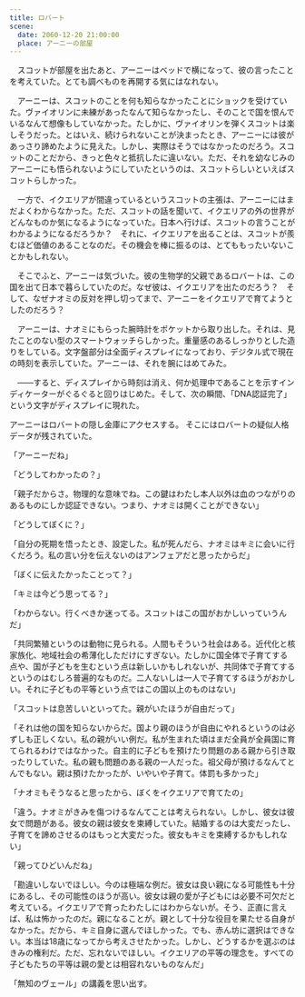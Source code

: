 ```yaml
---
title: ロバート
scene:
  date: 2060-12-20 21:00:00
  place: アーニーの部屋
---
```


　スコットが部屋を出たあと、アーニーはベッドで横になって、彼の言ったことを考えていた。とても調べものを再開する気にはなれない。

　アーニーは、スコットのことを何も知らなかったことにショックを受けていた。ヴァイオリンに未練があったなんて知らなかったし、そのことで国を恨んでいるなんて想像もしていなかった。たしかに、ヴァイオリンを弾くスコットは楽しそうだった。とはいえ、続けられないことが決まったとき、アーニーには彼があっさり諦めたように見えた。しかし、実際はそうではなかったのだろう。スコットのことだから、きっと色々と抵抗したに違いない。ただ、それを幼なじみのアーニーにも悟られないようにしていたというのは、スコットらしいといえばスコットらしかった。

　一方で、イクエリアが間違っているというスコットの主張は、アーニーにはまだよくわからなかった。ただ、スコットの話を聞いて、イクエリアの外の世界がどんなものか気になるようになっていた。日本へ行けば、スコットの言うことがわかるようになるだろうか？　それに、イクエリアを出ることは、スコットが羨むほど価値のあることなのだ。その機会を棒に振るのは、とてももったいないことかもしれない。

　そこでふと、アーニーは気づいた。彼の生物学的父親であるロバートは、この国を出て日本で暮らしていたのだ。なぜ彼は、イクエリアを出たのだろう？　そして、なぜナオミの反対を押し切ってまで、アーニーをイクエリアで育てようとしたのだろう？

　アーニーは、ナオミにもらった腕時計をポケットから取り出した。それは、見たことのない型のスマートウォッチらしかった。重量感のあるしっかりとした造りをしている。文字盤部分は全面ディスプレイになっており、デジタル式で現在の時刻を表示していた。アーニーは、それを腕にはめてみた。

　——すると、ディスプレイから時刻は消え、何か処理中であることを示すインディケーターがぐるぐると回りはじめた。そして、次の瞬間、「DNA認証完了」という文字がディスプレイに現れた。



アーニーはロバートの隠し金庫にアクセスする。
そこにはロバートの疑似人格データが残されていた。

「アーニーだね」

「どうしてわかったの？」

「親子だからさ。物理的な意味でね。この鍵はわたし本人以外は血のつながりのあるものにしか認証できない。つまり、ナオミは開くことができない」

「どうしてぼくに？」

「自分の死期を悟ったとき、設定した。私が死んだら、ナオミはキミに会いに行くだろう。私の言い分を伝えないのはアンフェアだと思ったからだ」

「ぼくに伝えたかったことって？」

「キミは今どう思ってる？」

「わからない。行くべきか迷ってる。スコットはこの国がおかしいっていうんだ」

「共同繁殖というのは動物に見られる。人間もそういう社会はある。近代化と核家族化、地域社会の希薄化しただけにすぎない。たしかに国全体で子育てする点や、国が子どもを生むという点は新しいかもしれないが、共同体で子育てするというのはむしろ普遍的なものだ。二人ないしは一人で子育てするほうがおかしい。それに子どもの平等という点ではこの国以上のものはない」

「スコットは息苦しいといってた。親がいたほうが自由だって」

「それは他の国を知らないからだ。国より親のほうが自由にやれるというのは必ずしも正しくない。私の親がいい例だ。私が生まれた頃はまだ全員が全員国に育てられるわけではなかった。自主的に子どもを預けたり問題のある親から引き取ったりしていた。私の親も問題のある親の一人だった。祖父母が預けるなんてとんでもない。親は預けたかったが、いやいや子育て。体罰も多かった」

「ナオミもそうなると思ったから、ぼくをイクエリアで育てたの」

「違う。ナオミがきみを傷つけるなんてことは考えられない。しかし、彼女は彼女で問題がある。彼女の親は彼女を束縛していた。結婚するのは大変だったし、子育てを諦めさせるのはもっと大変だった。彼女もキミを束縛するかもしれない」

「親ってひどいんだね」

「勘違いしないでほしい。今のは極端な例だ。彼女は良い親になる可能性も十分にあるし、その可能性のほうが高い。彼女は親の愛が子どもには必要不可欠だと考えている。イクエリアで育ったわたしにはわからないが。そう、正直に言えば、私は怖かったのだ。親になることが。親として十分な役目を果たせる自身がなかった。だから、キミ自身に選んでほしかった。でも、赤ん坊に選択はできない。本当は18歳になってから考えさせたかった。しかし、どうするかを選ぶのはきみの権利だ。ただ、忘れないでほしい。イクエリアの平等の理念を。すべての子どもたちの平等は親の愛とは相容れないものなんだ」

「無知のヴェール」の講義を思い出す。

